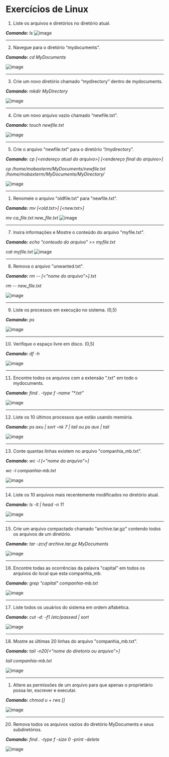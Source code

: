 # Exercícios de Linux

1. Liste os arquivos e diretórios no diretório atual.

_**Comando:** ls_
![image](/md's/img/listar.png)

<hr>

2. Navegue para o diretório “mydocuments”.

_**Comando:** cd MyDocuments_

![image](/md's/img/entrar_em_um_diretorio.png)

<hr>

3. Crie um novo diretório chamado “mydirectory” dentro de mydocuments.

_**Comando:** mkdir MyDirectory_

![image](/md's/img/criar_diretorio.png)

<hr>

4. Crie um novo arquivo vazio chamado “newfile.txt”.

_**Comando:** touch newfile.txt_

![image](/md's/img/criar_arquivo.png)

<hr>

5. Crie o arquivo “newfile.txt” para o diretório “/mydirectory”.

_**Comando:** cp [<endereço atual do arquivo>] [<endereço final do arquivo>]_

_cp /home/mobaxterm/MyDocuments/newfile.txt /home/mobaxterm/MyDocuments/MyDirectory/_

![image](/md's/img/mudar_de_pasta.png)

<hr>

1. Renomeie o arquivo "oldfile.txt" para "newfile.txt".

_**Comando:** mv [<old.txt>] [<new.txt>]_

_mv ca_file.txt new_file.txt_
![image](/md's/img/renomear.png)

<hr>
 
7. Insira informações e Mostre o conteúdo do arquivo "myfile.txt".
   
_**Comando:** echo "conteudo do arquivo" >> myfile.txt_

_cat myfile.txt_
![image](/md's/img/criar_com_conteudo_e_visualizar.png)
 
<hr>

8. Remova o arquivo "unwanted.txt".

_**Comando:** rm -- [<"nome do arquivo">].txt_

_rm -- new_file.txt_

![image](/md's/img/remover.png)

<hr>
 
9.  Liste os processos em execução no sistema. (0,5)

_**Comando:** ps_

![image](/md's/img/em_execucao.png)

<hr>

10.  Verifique o espaço livre em disco. (0,5)

_**Comando:** df -h_

![image](/md's/img/listar_discos.png)

<hr>
 
11.  Encontre todos os arquivos com a extensão ".txt" em todo o mydocuments.
    
_**Comando:** find . -type f -name "*.txt"_

![image](/md's/img/listar_arquivos_de_mesma_extensao.png)

<hr>
 
12. Liste os 10 últimos processos que estão usando memória.

_**Comando:** ps axu | sort -nk 7 | tail ou ps aux | tail_

![image](/md's/img/ultimos_10_processos.png)

<hr>
 
13.  Conte quantas linhas existem no arquivo "companhia_mb.txt".

_**Comando:** wc -l [<"nome do arquivo">]_

_wc -l companhia-mb.txt_

![image](/md's/img/contar_linhas.png)

<hr>
 
14.  Liste os 10 arquivos mais recentemente modificados no diretório atual.

_**Comando:** ls -lt | head -n 11_

![image](/md's/img/listar_10_mod.png)

<hr>
 
15. Crie um arquivo compactado chamado "archive.tar.gz" contendo todos os arquivos de um diretório.

_**Comando:** tar -zcvf archive.tar.gz MyDocuments_

![image](/md's/img/criar_arquivo_tar_gz.png)

<hr>
 
16. Encontre todas as ocorrências da palavra "capital" em todos os arquivos do local que esta companhia_mb.

_**Comando:** grep "capital" companhia-mb.txt_

![image](/md's/img/encontrar_ocorrencias.png)

<hr>
 
17. Liste todos os usuários do sistema em ordem alfabética.

_**Comando:** cut -d: -f1 /etc/passwd | sort_

![image](/md's/img/listar_usuarios.png)

<hr>
 
18. Mostre as últimas 20 linhas do arquivo "companhia_mb.txt".

_**Comando:** tail -n20[<"nome do diretorio ou arquivo">]_

_tail companhia-mb.txt_

![image](/md's/img/ultimas_20_linhas.png)

<hr>
 
1.  Altere as permissões de um arquivo para que apenas o proprietário possa ler, escrever e executar.

_**Comando:** chmod u + rws [<nomearquivo>]_

![image](/md's/img/proprietario.png)

<hr>
 
20. Remova todos os arquivos vazios do diretório MyDocuments e seus subdiretórios.

_**Comando:** find . -type f -size 0 -print -delete_

![image](/md's/img/remover_arquivos_vazios.png)
